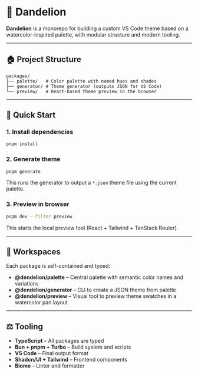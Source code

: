 # 🌼 Dandelion

**Dandelion** is a monorepo for building a custom VS Code theme based on a watercolor-inspired palette, with modular structure and modern tooling.

---

## 🏠 Project Structure

```
packages/
├── palette/   # Color palette with named hues and shades
├── generator/ # Theme generator (outputs JSON for VS Code)
└── preview/   # React-based theme preview in the browser
```

---

## 🚀 Quick Start

### 1. Install dependencies

```bash
pnpm install
```

### 2. Generate theme

```bash
pnpm generate
```

This runs the generator to output a `*.json` theme file using the current palette.

### 3. Preview in browser

```bash
pnpm dev --filter preview
```

This starts the local preview tool (React + Tailwind + TanStack Router).

---

## 📑 Workspaces

Each package is self-contained and typed:

* **@dendelion/palette** – Central palette with semantic color names and variations
* **@dendelion/generator** – CLI to create a JSON theme from palette
* **@dendelion/preview** – Visual tool to preview theme swatches in a watercolor pan layout

---

## ⚖️ Tooling

* **TypeScript** – All packages are typed
* **Bun + pnpm + Turbo** – Build system and scripts
* **VS Code** – Final output format
* **Shadcn/UI + Tailwind** – Frontend components
* **Biome** – Linter and formatter
